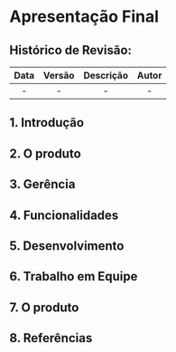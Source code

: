 # Apresentação Final

## Histórico de Revisão:
| Data | Versão | Descrição | Autor |
|:---:|:---:|:---:|:---:|
| - | - | - | - |

## 1. Introdução

## 2. O produto

## 3. Gerência


## 4. Funcionalidades


## 5. Desenvolvimento


## 6. Trabalho em Equipe


## 7. O produto


## 8. Referências

